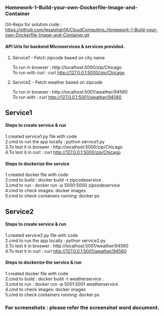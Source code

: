### Homework-1-Build-your-own-Dockerfile-Image-and-Container

Git-Repo for solution code  : https://github.com/jesalshah14/CloudComputing_Homework-1-Build-your-own-Dockerfile-Image-and-Container.git

#### API Urls for backend Microservices & services provided.
1. Service1  - Fetch zipcode based on city name<br/>

    To run in browser   : http://localhost:5000/zip/Chicago<br/>
    To run with curl    : curl http://127.0.0.1:5000/zip/Chicago<br/>

2. Service2  - Fetch weather based on zipcode<br/>

    To run in browser   : http://localhost:5001/weather/94560<br/>
    To run with         : curl http://127.0.0.1:5001/weather/94560<br/>
    
## Service1

#### Steps to create service & run 
1.created service1.py file with code<br/>
2.cmd to run the app locally  : python service1.py<br/>
3.To test it in broswer       : http://localhost:5000/zip/Chicago<br/>
4.To test it in curl          : curl http://127.0.0.1:5000/zip/Chicago<br/>
                
#### Steps to dockerize the service
1.created docker file with code<br/>
2.cmd to build : docker build -t zipcodeservice .<br/>
3.cmd to run   : docker run -p 5000:5000 zipcodeservice<br/>
4.cmd to check images: docker images<br/>
5.cmd to check containers running: docker ps<br/>

## Service2

#### Steps to create service & run 
1.created service2.py file with code<br/>
2.cmd to run the app locally  : python service2.py<br/>
3.To test it in broswer       : http://localhost:5001/weather/94560<br/>
4.To test it in curl          : curl http://127.0.0.1:5001/weather/94560<br/>
                
#### Steps to dockerize the service & run 
1.created docker file with code<br/>
2.cmd to build : docker build -t weatherservice .<br/>
3.cmd to run   : docker run -p 5001:5001 weatherservice<br/>
4.cmd to check images: docker images<br/>
5.cmd to check containers running: docker ps<br/>
         
### For screenshots : please refer the screenshot word document.
